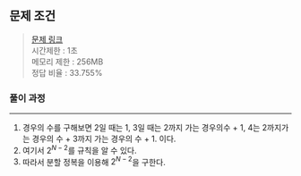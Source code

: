 ## 문제 조건
> <a href = "https://www.acmicpc.net/problem/18291"> 문제 링크 </a>  
> 시간제한 : 1초  
> 메모리 제한 : 256MB  
> 정답 비율 : 	33.755%

### 풀이 과정
---
1. 경우의 수를 구해보면 2일 때는 1, 3일 때는 2까지 가는 경우의수 + 1, 4는 2까지가는 경우의 수 + 3까지 가는 경우의 수 + 1.
  이다.
2. 여기서 $2^{N-2}$를 규칙을 알 수 있다.
3. 따라서 분할 정복을 이용해 $2^{N-2}$을 구한다.



